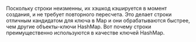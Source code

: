 Поскольку строки неизменны, их хэшкод кэшируется в момент создания, и не требует повторного пересчета.
Это делает строки отличным кандидатом для ключа в Map и они обрабатываются быстрее, чем другие объекты-ключи HashMap.
Вот почему строки преимущественно используются в качестве ключей HashMap.